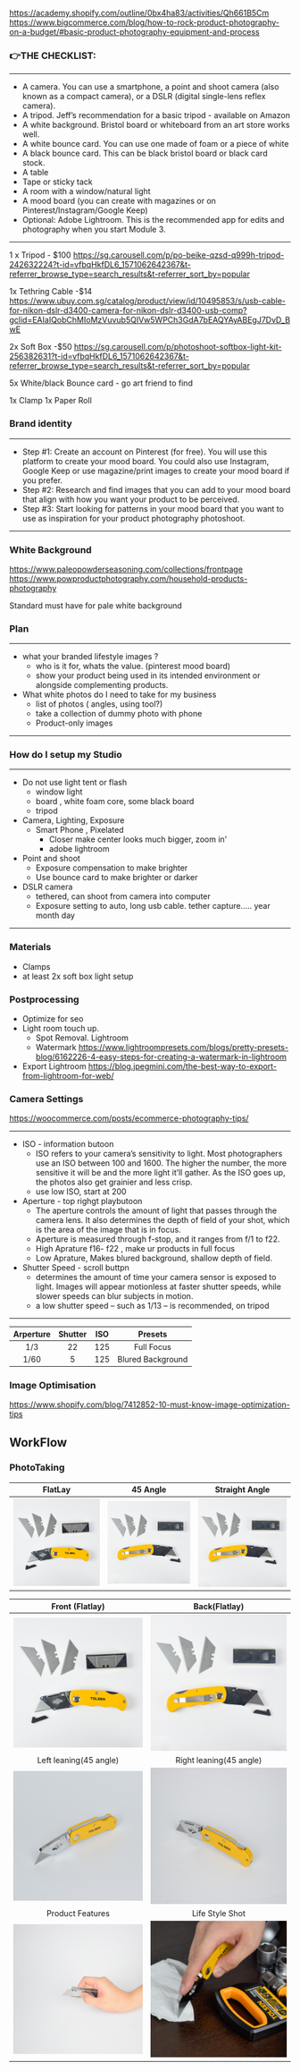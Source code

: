 https://academy.shopify.com/outline/0bx4ha83/activities/Qh661B5Cm
https://www.bigcommerce.com/blog/how-to-rock-product-photography-on-a-budget/#basic-product-photography-equipment-and-process

### 👉THE CHECKLIST:
***
- A camera. You can use a smartphone, a point and shoot camera (also known as a compact camera), or a DSLR (digital single-lens reflex camera). 
- A tripod. Jeff’s recommendation for a basic tripod - available on Amazon
- A white background. Bristol board or whiteboard from an art store works well.
- A white bounce card. You can use one made of foam or a piece of white 
- A black bounce card. This can be black bristol board or black card stock.
- A table
- Tape or sticky tack
- A room with a window/natural light
- A mood board (you can create with magazines or on Pinterest/Instagram/Google Keep)
- Optional: Adobe Lightroom. This is the recommended app for edits and photography when you start Module 3.
***


1 x Tripod - $100
https://sg.carousell.com/p/po-beike-qzsd-q999h-tripod-242632224?t-id=vfbqHkfDL6_1571062642367&t-referrer_browse_type=search_results&t-referrer_sort_by=popular

1x Tethring Cable -$14
https://www.ubuy.com.sg/catalog/product/view/id/10495853/s/usb-cable-for-nikon-dslr-d3400-camera-for-nikon-dslr-d3400-usb-comp?gclid=EAIaIQobChMIoMzVuvub5QIVw5WPCh3GdA7bEAQYAyABEgJ7DvD_BwE

2x Soft Box -$50
https://sg.carousell.com/p/photoshoot-softbox-light-kit-256382631?t-id=vfbqHkfDL6_1571062642367&t-referrer_browse_type=search_results&t-referrer_sort_by=popular

5x White/black Bounce card - go art friend to find 

1x Clamp 
1x Paper Roll
### Brand identity
***
- Step #1: Create an account on Pinterest (for free). You will use this platform to create your mood board. You could also use Instagram, Google Keep or use magazine/print images to create your mood board if you prefer. 
- Step #2: Research and find images that you can add to your mood board that align with how you want your product to be perceived.
- Step #3: Start looking for patterns in your mood board that you want to use as inspiration for your product photography photoshoot.
***

### White Background
https://www.paleopowderseasoning.com/collections/frontpage
https://www.powproductphotography.com/household-products-photography

Standard must have for pale white background

### Plan
***
- what your branded lifestyle images ?
  - who is it for, whats the value. (pinterest mood board)
  - show your product being used in its intended environment or alongside complementing products.
- What white photos do I need to take for my business
  - list of photos ( angles, using tool?)
  - take a collection of dummy photo with phone
  - Product-only images
***

### How do I setup my Studio
***
- Do not use light tent or flash
  - window light
  - board , white foam core, some black board
  - tripod
- Camera, Lighting, Exposure
  - Smart Phone , Pixelated
    - Closer make center looks much bigger, zoom in'
    - adobe lightroom
- Point and shoot 
  - Exposure compensation to make brighter
  - Use bounce card to make brighter or darker
- DSLR camera
  - tethered, can shoot from camera into computer
  - Exposure setting to auto, long usb cable. tether capture..... year month day
  
***
### Materials
- Clamps
- at least 2x soft box light setup

### Postprocessing
- Optimize for seo
- Light room touch up.
  - Spot Removal. Lightroom 
  - Watermark https://www.lightroompresets.com/blogs/pretty-presets-blog/6162226-4-easy-steps-for-creating-a-watermark-in-lightroom  
- Export Lightroom https://blog.jpegmini.com/the-best-way-to-export-from-lightroom-for-web/  

### Camera Settings
https://woocommerce.com/posts/ecommerce-photography-tips/  
***
- ISO - information butoon
  - ISO refers to your camera’s sensitivity to light. Most photographers use an ISO between 100 and 1600. The higher the number, the more sensitive it will be and the more light it’ll gather. As the ISO goes up, the photos also get grainier and less crisp.
  - use low ISO, start at 200
- Aperture - top righgt playbutoon
  - The aperture controls the amount of light that passes through the camera lens. It also determines the depth of field of your shot, which is the area of the image that is in focus.
  - Aperture is measured through f-stop, and it ranges from f/1 to f22. 
  - High Aprature f16- f22 , make ur products in full focus
  - Low Aprature, Makes blured background, shallow depth of field. 
- Shutter Speed - scroll buttpn
  -  determines the amount of time your camera sensor is exposed to light. Images will appear motionless at faster shutter speeds, while slower speeds can blur subjects in motion.
  - a low shutter speed – such as 1/13 – is recommended, on tripod
***
 
 Arperture | Shutter | ISO  | Presets 
 :-------------------------:|:-------------------------: | :-------------------------: | :-------------------------: |
 1/3  | 22 | 125  | Full Focus
 1/60 | 5 | 125  | Blured Background
 
### Image Optimisation
https://www.shopify.com/blog/7412852-10-must-know-image-optimization-tips  
## WorkFlow

### PhotoTaking
FlatLay             |  45 Angle| Straight Angle
:-------------------------:|:-------------------------: | :-------------------------: |
![images](https://github.com/KennySoh/ecommerce/blob/master/pics/LRT1.jpg)  |  ![images](https://github.com/KennySoh/ecommerce/blob/master/pics/LRT2.jpg) |![images](https://github.com/KennySoh/ecommerce/blob/master/pics/LRT2.jpg) 


Front (Flatlay)             |  Back(Flatlay)
:-------------------------:|:-------------------------:
![images](https://github.com/KennySoh/ecommerce/blob/master/pics/LRT1.jpg)  |  ![images](https://github.com/KennySoh/ecommerce/blob/master/pics/LRT2.jpg)
Left leaning(45 angle)             |  Right leaning(45 angle)
![images](https://github.com/KennySoh/ecommerce/blob/master/pics/LRT3.jpg)  |  ![images](https://github.com/KennySoh/ecommerce/blob/master/pics/LRT4.jpg)
|Product Features| Life Style Shot|
![images](https://github.com/KennySoh/ecommerce/blob/master/pics/LRT5.jpg)  |  ![images](https://github.com/KennySoh/ecommerce/blob/master/pics/LRT6.jpg)


